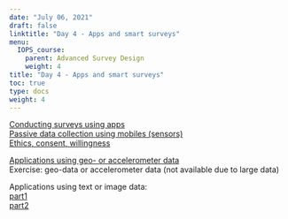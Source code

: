 ```yaml
---
date: "July 06, 2021"
draft: false
linktitle: "Day 4 - Apps and smart surveys"
menu:
  IOPS_course:
    parent: Advanced Survey Design
    weight: 4
title: "Day 4 - Apps and smart surveys"
toc: true
type: docs
weight: 4
---
```


[Conducting surveys using apps](/files/IOPS_course/day4/1.pdf)  
[Passive data collection using mobiles (sensors)](/files/IOPS_course/day4/2.pdf)  
[Ethics, consent, willingness](/files/IOPS_course/day3/3.pdf) 

[Applications using geo- or accelerometer data](/files/IOPS_course/day4/4.pdf)   
Exercise: geo-data or accelerometer data (not available due to large data)  

Applications using text or image data:  
[part1](/files/IOPS_course/day4/5.pdf)  
[part2](/files/IOPS_course/day4/7.pdf)  

